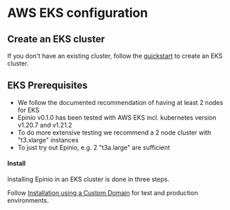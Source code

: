 #  AWS EKS configuration

## Create an EKS cluster

If you don't have an existing cluster, follow the [quickstart](https://docs.aws.amazon.com/eks/latest/userguide/getting-started.html) to create an EKS cluster.

## EKS Prerequisites

* We follow the documented recommendation of having at least 2 nodes for EKS
* Epinio v0.1.0 has been tested with AWS EKS incl. kubernetes version v1.20.7 and v1.21.2
* To do more extensive testing we recommend a 2 node cluster with "t3.xlarge" instances
* To just try out Epinio, e.g. 2 "t3a.large" are sufficient

#### Install

Installing Epinio in an EKS cluster is done in three steps.

Follow [Installation using a Custom Domain](./docs/user/tutorials/install_epinio_customDNS.md) for test and production environments.

